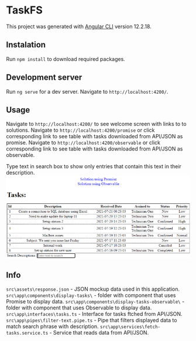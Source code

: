 # TaskFS

This project was generated with [Angular CLI](https://github.com/angular/angular-cli) version 12.2.18.

## Instalation

Run `npm install` to download required packages.

## Development server

Run `ng serve` for a dev server. Navigate to `http://localhost:4200/`.

## Usage

Navigate to `http://localhost:4200/` to see welcome screen with links to to solutions.
Navigate to `http://localhost:4200/promise` or click corresponding link to see table with tasks downloaded from API/JSON as promise.
Navigate to `http://localhost:4200/observable` or click corresponding link to see table with tasks downloaded from API/JSON as observable.

Type text in search box to show only entries that contain this text in their description.
![Alt text](img\example.png "example")

## Info

`src\assets\response.json` - JSON mockup data used in this application.
`src\app\components\display-tasks\` - folder with component that uses Promise to display data.
`src\app\components\display-tasks-observable\` - folder with component that uses Observable to display data.
`src\app\interfaces\tasks.ts` - Interface for tasks ftched from API/JSON.
`src\app\pipes\filter-text.pipe.ts` - Pipe that filters displayed data to match search phrase with description.
`src\app\services\fetch-tasks.service.ts` - Service that reads data from API/JSON.
